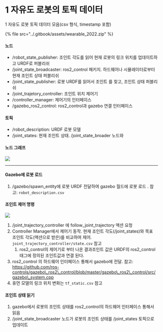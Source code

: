 # 1 자유도 로봇의 토픽 데이터

1 자유도 로봇 토픽 데이터 모음(csv 형식, timestamp 포함)

{% file src="../.gitbook/assets/wearable_2022.zip" %}

#### 노드

* /robot\_state\_publisher: 조인트 각도를 읽어 현재 로봇의 링크 위치를 업데이트하고 URDF로 퍼블리쉬
* /joint\_state\_broadcaster: ros2\_control 패키지. 하드웨어나 시뮬레이터로부터 현재 조인트 상태 퍼블리쉬
* /joint\_state\_publisher: 로봇 URDF를 읽어서 조인트 를 찾고, 조인트 상태 퍼블리쉬
* /joint\_trajetory\_controller: 조인트 위치 제어기
* /controller\_manager: 제어기의 인터페이스
* /gazebo\_ros2\_control: ros2\_control과 gazebo 연결 인터페이스

#### 토픽

* /robot\_description: URDF 로봇 모델
* /joint\_states: 현재 조인트 상태. /joint\_state\_broader 노드와

#### 노드 그래프

![](https://i.imgur.com/cjjiKTY.png)

***

#### Gazebo에 로봇 로드

1. /gazebo/spawn\_entity에 로봇 URDF 전달하여 gazebo 월드에 로봇 로드 . 참고: `robot_description.csv`

#### 조인트 제어 명령

![](http://daikimaekawa.github.io/images/ros\_control/gazebo\_transmission.png)

1. /joint\_trajectory\_controller 에 follow\_joint\_trajectory 액션 요청
2. Controller Manager에서 제어기 동작. 현재 조인트 각도(/joint\_states)와 목표 조인트 각도(액션으로 받은)를 비교하여 제어. `joint_trajectory_controller/state.csv` 참고
   1. ros2\_control의 제어기로 부터 나온 결과조인트 값은 URDF의 ros2\_control 태그에 정의된 조인트값과 연결 된다.
3. ros2\_control 의 하드웨어 인터페이스 통해서 gazebo에 전달. 참고: https://github.com/ros-controls/gazebo\_ros2\_control/blob/master/gazebo\_ros2\_control/src/gazebo\_system.cpp
4. 휴먼 모델의 링크 위치 변화는 `tf_static.csv` 참고

#### 조인트 상태 읽기

1. gazebo에서 로봇의 조인트 상태를 ros2\_control의 하드웨어 인터페이스 통해서 읽음
2. /joint\_state\_broadcaster 노드가 로봇의 조인트 상태를 /joint\_states 토픽으로 업데이트
